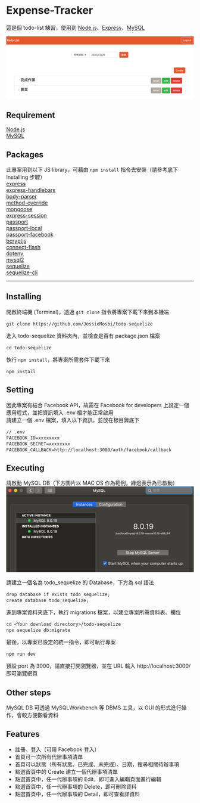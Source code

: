 # Expense-Tracker
這是個 todo-list 練習，使用到 [Node.js](https://nodejs.org/en/)、[Express](https://expressjs.com/)、[MySQL](https://www.mysql.com/)

![scrrenshot](https://github.com/JessieMosbi/todo-sequelize/blob/master/image/screenshot.png?raw=true)

## Requirement
[Node.js](https://nodejs.org/en/)   
[MySQL](https://www.mysql.com/)

## Packages
此專案用到以下 JS library，可藉由 `npm install` 指令去安裝（請參考底下 Installing 步驟）   
[express](https://expressjs.com/)   
[express-handlebars](https://www.npmjs.com/package/express-handlebars)   
[body-parser](https://www.npmjs.com/package/body-parser)   
[method-override](https://www.npmjs.com/package/method-override)   
[mongoose](https://mongoosejs.com/)   
[express-session](https://www.npmjs.com/package/express-session)   
[passport](http://www.passportjs.org/)   
[passport-local](http://www.passportjs.org/packages/passport-local/)   
[passport-facebook](http://www.passportjs.org/packages/passport-facebook/)   
[bcryptjs](https://www.npmjs.com/package/bcryptjs)   
[connect-flash](https://www.npmjs.com/package/connect-flash)   
[dotenv](https://www.npmjs.com/package/dotenv)   
[mysql2](https://www.npmjs.com/package/mysql2)   
[sequelize](https://www.npmjs.com/package/sequelize)   
[sequelize-cli](https://www.npmjs.com/package/sequelize-cli)

***

## Installing
開啟終端機 (Terminal)，透過 `git clone` 指令將專案下載下來到本機端
```console
git clone https://github.com/JessieMosbi/todo-sequelize
```

進入 todo-sequelize 資料夾內，並檢查是否有 package.json 檔案
```console
cd todo-sequelize
```

執行 `npm install`，將專案所需套件下載下來
```console
npm install
```

## Setting
因此專案有結合 Facebook API，故需在 Facebook for developers 上設定一個應用程式，並把資訊填入 .env 檔才能正常啟用   
請建立一個 .env 檔案，填入以下資訊，並放在根目錄底下
```console
// .env
FACEBOOK_ID=xxxxxxxx
FACEBOOK_SECRET=xxxxxxxx
FACEBOOK_CALLBACK=http://localhost:3000/auth/facebook/callback
```

## Executing
請啟動 MySQL DB（下方圖片以 MAC OS 作為範例，綠燈表示為已啟動）
![scrrenshot](https://github.com/JessieMosbi/todo-sequelize/blob/master/image/MySQL_active.png?raw=true)

請建立一個名為 todo_sequelize 的 Database，下方為 sql 語法
```console
drop database if exists todo_sequelize;
create database todo_sequelize;
```

進到專案資料夾底下，執行 migrations 檔案，以建立專案所需資料表、欄位
```console
cd <Your download directory>/todo-sequelize
npx sequelize db:migrate
```

最後，以專案已設定的統一指令，即可執行專案
```console
npm run dev
```

預設 port 為 3000，請直接打開瀏覽器，並在 URL 輸入 http://localhost:3000/ 即可瀏覽網頁

## Other steps
MySQL DB 可透過 MySQLWorkbench 等 DBMS 工具，以 GUI 的形式進行操作，會較方便觀看資料

## Features
+ 註冊、登入（可用 Facebook 登入）
+ 首頁可一次所有代辦事項清單
+ 首頁可以狀態（所有狀態、已完成、未完成）、日期，搜尋相關待辦事項
+ 點選首頁中的 Create 建立一個代辦事項清單
+ 點選首頁中，任一代辦事項的 Edit，即可進入編輯頁面進行編輯
+ 點選首頁中，任一代辦事項的 Delete，即可刪除資料
+ 點選首頁中，任一代辦事項的 Detail，即可查看詳資料
